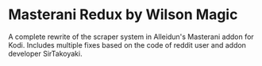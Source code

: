 # Masterani Redux by Wilson Magic
A complete rewrite of the scraper system in Alleidun's Masterani addon for Kodi.
Includes multiple fixes based on the code of reddit user and addon developer SirTakoyaki.
